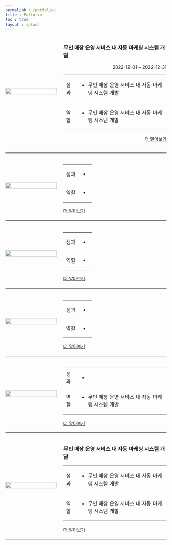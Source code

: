 ```yaml
---
permalink : /potfolio/
title : Potfolio
toc : true
layout : splash
---
```


<style>
    .project-container {
        display: flex;
        align-items: center;
        margin-bottom: 20px;
    }
    .image-left {
        flex: 1;
        margin-right: 20px;
    }
    .detail-right {
        flex: 2;
    }
    .project-container img {
        width: 100%;
        height: auto;
    }
    .project-container a {
        text-align: right;
    }
    .project-right{
        text-align: right;
    }
</style>

<div class="project-container">
    <div class="image-left">
        <img src="{{ site.url }}{{ site.baseurl }}/_pages/images_pages/project03/sample03.png"> 
    </div>
    <div class="detail-right">
        <h3>무인 매장 운영 서비스 내 자동 마케팅 시스템 개발</h3>
        <p class="project-right">2022-12-01 ~ 2022-12-31
        <table>
            <tr>
                <td>성과</td>
                <td>
                    <ul>
                        <li>무인 매장 운영 서비스 내 자동 마케팅 시스템 개발</li>
                    </ul>
                </td>
            </tr>
            <tr>
                <td>역할</td>
                <td>
                    <ul>
                        <li>무인 매장 운영 서비스 내 자동 마케팅 시스템 개발</li>
                    </ul>
                </td>
            </tr>
        </table>
        <a href="/project01/">더 알아보기</a>
    </div>
</div>

---

<div class="project-container">
    <div class="image-left">
        <img src="{{ site.url }}{{ site.baseurl }}/_pages/images_pages/project03/sample03.png"> 
    </div>
    <div class="detail-right">
        <h3></h3>
        <p class="project-right"></p>
        <table>
            <tr>
                <td>성과</td>
                <td>
                    <ul>
                        <li></li>
                    </ul>
                </td>
            </tr>
            <tr>
                <td>역할</td>
                <td>
                    <ul>
                        <li></li>
                    </ul>
                </td>
            </tr>
        </table>
        <a href="/project01/">더 알아보기</a>
    </div>
</div>

---

<div class="project-container">
    <div class="image-left">
        <img src="{{ site.url }}{{ site.baseurl }}/_pages/images_pages/project03/sample03.png"> 
    </div>
    <div class="detail-right">
        <h3></h3>
        <p class="project-right"></p>
        <table>
            <tr>
                <td>성과</td>
                <td>
                    <ul>
                        <li></li>
                    </ul>
                </td>
            </tr>
            <tr>
                <td>역할</td>
                <td>
                    <ul>
                        <li></li>
                    </ul>
                </td>
            </tr>
        </table>
        <a href="/project01/">더 알아보기</a>
    </div>
</div>

---

<div class="project-container">
    <div class="image-left">
        <img src="{{ site.url }}{{ site.baseurl }}/_pages/images_pages/project03/sample03.png"> 
    </div>
    <div class="detail-right">
        <h3></h3>
        <p class="project-right"></p>
        <table>
            <tr>
                <td>성과</td>
                <td>
                    <ul>
                        <li></li>
                    </ul>
                </td>
            </tr>
            <tr>
                <td>역할</td>
                <td>
                    <ul>
                        <li></li>
                    </ul>
                </td>
            </tr>
        </table>
        <a href="/project01/">더 알아보기</a>
    </div>
</div>

---

<div class="project-container">
    <div class="image-left">
        <img src="{{ site.url }}{{ site.baseurl }}/_pages/images_pages/project03/sample03.png"> 
    </div>
    <div class="detail-right">
        <h3></h3>
        <p class="project-right"></p>
        <table>
            <tr>
                <td>성과</td>
                <td>
                    <ul>
                        <li></li>
                    </ul>
                </td>
            </tr>
            <tr>
                <td>역할</td>
                <td>
                    <ul>
                        <li>무인 매장 운영 서비스 내 자동 마케팅 시스템 개발</li>
                    </ul>
                </td>
            </tr>
        </table>
        <a href="/project01/">더 알아보기</a>
    </div>
</div>

---

<div class="project-container">
    <div class="image-left">
        <img src="{{ site.url }}{{ site.baseurl }}/_pages/images_pages/project03/sample03.png"> 
    </div>
    <div class="detail-right">
        <h3>무인 매장 운영 서비스 내 자동 마케팅 시스템 개발</h3>
        <p class="project-right"></p>
        <table>
            <tr>
                <td>성과</td>
                <td>
                    <ul>
                        <li>무인 매장 운영 서비스 내 자동 마케팅 시스템 개발</li>
                    </ul>
                </td>
            </tr>
            <tr>
                <td>역할</td>
                <td>
                    <ul>
                        <li>무인 매장 운영 서비스 내 자동 마케팅 시스템 개발</li>
                    </ul>
                </td>
            </tr>
        </table>
        <a href="/project01/">더 알아보기</a>
    </div>
</div>

---

